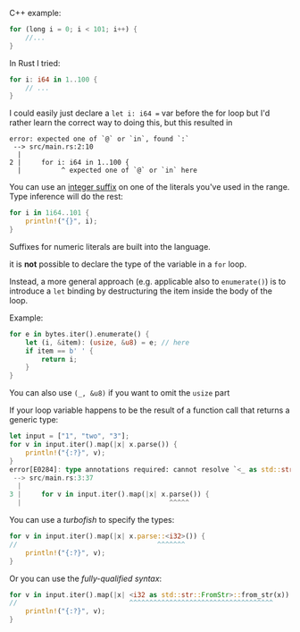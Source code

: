 C++ example:

```rust
for (long i = 0; i < 101; i++) {
    //...
}
```

In Rust I tried:

```rust
for i: i64 in 1..100 {
    // ...
}
```

I could easily just declare a `let i: i64 =` var before the for loop but I'd rather learn the correct way to doing this, but this resulted in

```rustnone
error: expected one of `@` or `in`, found `:`
 --> src/main.rs:2:10
  |
2 |     for i: i64 in 1..100 {
  |          ^ expected one of `@` or `in` here
```

You can use an [integer suffix](https://doc.rust-lang.org/stable/reference/tokens.html#numbers) on one of the literals you've used in the range. Type inference will do the rest:

```rust
for i in 1i64..101 {
    println!("{}", i);
}
```

Suffixes for numeric literals are built into the language. 

it is **not** possible to declare the type of the variable in a `for` loop.

Instead, a more general approach (e.g. applicable also to `enumerate()`) is to introduce a `let` binding by destructuring the item inside the body of the loop.

Example:

```rust
for e in bytes.iter().enumerate() {
    let (i, &item): (usize, &u8) = e; // here
    if item == b' ' {
        return i;
    }
}
```

You can also use `(_, &u8)` if you want to omit the `usize` part 

If your loop variable happens to be the result of a function call that returns a generic type:

```rust
let input = ["1", "two", "3"];
for v in input.iter().map(|x| x.parse()) {
    println!("{:?}", v);
}
error[E0284]: type annotations required: cannot resolve `<_ as std::str::FromStr>::Err == _`
 --> src/main.rs:3:37
  |
3 |     for v in input.iter().map(|x| x.parse()) {
  |                                     ^^^^^
```

You can use a *turbofish* to specify the types:

```rust
for v in input.iter().map(|x| x.parse::<i32>()) {
//                                   ^^^^^^^
    println!("{:?}", v);
}
```

Or you can use the *fully-qualified syntax*:

```rust
for v in input.iter().map(|x| <i32 as std::str::FromStr>::from_str(x)) {
//                            ^^^^^^^^^^^^^^^^^^^^^^^^^^^^^^^^^^^^
    println!("{:?}", v);
}
```